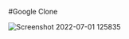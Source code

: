 #Google Clone

![Screenshot 2022-07-01 125835](https://user-images.githubusercontent.com/97222016/176846694-7fdf2196-a4ff-4689-a42f-54705f0cfaeb.png)
